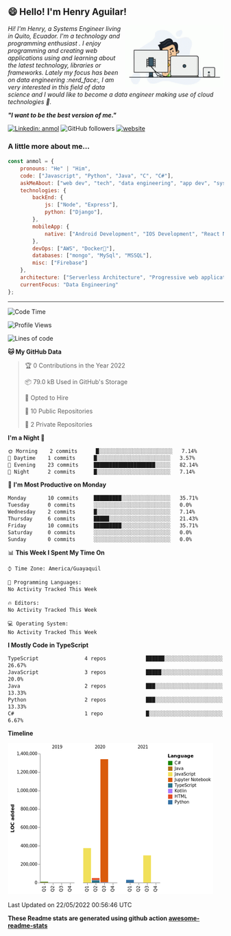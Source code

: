 <!--
**Kaellyn/Kaellyn** is a ✨ _special_ ✨ repository because its `README.md` (this file) appears on your GitHub profile.

Here are some ideas to get you started:

- 🔭 I’m currently working on ...
- 🌱 I’m currently learning ...
- 👯 I’m looking to collaborate on ...
- 🤔 I’m looking for help with ...
- 💬 Ask me about ...
- 📫 How to reach me: ...
- 😄 Pronouns: ...
- ⚡ Fun fact: ...
-->
<h2> 😄 Hello! I'm Henry Aguilar!</h2>
<img align='right' src="https://raw.githubusercontent.com/Kaellyn/Kaellyn/main/charts/coding.gif" width="230">
<p><em>Hi! I'm Henry, a Systems Engineer living in Quito, Ecuador. I'm a technology and programming enthusiast . I enjoy programming and creating web applications using and learning about the latest technology, libraries or frameworks. Lately my focus has been on data engineering :nerd_face:, I am very interested in this field of data science and I would like to become a data engineer making use of cloud technologies 🔭.  
    
***"I want to be the best version of me."*** </em></p>

<!--[![Twitter Follow](https://img.shields.io/twitter/follow/misteranmol?label=Follow)](https://twitter.com/intent/follow?screen_name=misteranmol)-->
[![Linkedin: anmol](https://img.shields.io/badge/-anmol-blue?style=flat-square&logo=Linkedin&logoColor=white&link=https://www.linkedin.com/in/henry-aguilar-618847217/)](https://www.linkedin.com/in/henry-aguilar-618847217/)
![GitHub followers](https://img.shields.io/github/followers/Kaellyn?label=Follow&style=social)
[![website](https://img.shields.io/badge/Website-46a2f1.svg?&style=flat-square&logo=Google-Chrome&logoColor=white&link=https://www.henry-aguilar.com/)](https://www.henry-aguilar.com/)
### A little more about me...  

```javascript
const anmol = {
    pronouns: "He" | "Him",
    code: ["Javascript", "Python", "Java", "C", "C#"],
    askMeAbout: ["web dev", "tech", "data engineering", "app dev", "systems engineering"],
    technologies: {
        backEnd: {
            js: ["Node", "Express"],
            python: ["Django"],
        },
        mobileApp: {
            native: ["Android Development", "IOS Development", "React Native"]
        },
        devOps: ["AWS", "Docker🐳"],
        databases: ["mongo", "MySql", "MSSQL"],
        misc: ["Firebase"]
    },
    architecture: ["Serverless Architecture", "Progressive web applications", "Single page applications"],
    currentFocus: "Data Engineering"
};
```
---
<!--START_SECTION:waka-->
![Code Time](http://img.shields.io/badge/Code%20Time-0%20secs-blue)

![Profile Views](http://img.shields.io/badge/Profile%20Views-0-blue)

![Lines of code](https://img.shields.io/badge/From%20Hello%20World%20I%27ve%20Written-2%20Million%20lines%20of%20code-blue)

**🐱 My GitHub Data** 

> 🏆 0 Contributions in the Year 2022
 > 
> 📦 79.0 kB Used in GitHub's Storage 
 > 
> 💼 Opted to Hire
 > 
> 📜 10 Public Repositories 
 > 
> 🔑 2 Private Repositories  
 > 
**I'm a Night 🦉** 

```text
🌞 Morning    2 commits      █░░░░░░░░░░░░░░░░░░░░░░░░   7.14% 
🌆 Daytime    1 commits      █░░░░░░░░░░░░░░░░░░░░░░░░   3.57% 
🌃 Evening    23 commits     ████████████████████░░░░░   82.14% 
🌙 Night      2 commits      █░░░░░░░░░░░░░░░░░░░░░░░░   7.14%

```
📅 **I'm Most Productive on Monday** 

```text
Monday       10 commits     █████████░░░░░░░░░░░░░░░░   35.71% 
Tuesday      0 commits      ░░░░░░░░░░░░░░░░░░░░░░░░░   0.0% 
Wednesday    2 commits      █░░░░░░░░░░░░░░░░░░░░░░░░   7.14% 
Thursday     6 commits      █████░░░░░░░░░░░░░░░░░░░░   21.43% 
Friday       10 commits     █████████░░░░░░░░░░░░░░░░   35.71% 
Saturday     0 commits      ░░░░░░░░░░░░░░░░░░░░░░░░░   0.0% 
Sunday       0 commits      ░░░░░░░░░░░░░░░░░░░░░░░░░   0.0%

```


📊 **This Week I Spent My Time On** 

```text
⌚︎ Time Zone: America/Guayaquil

💬 Programming Languages: 
No Activity Tracked This Week

🔥 Editors: 
No Activity Tracked This Week

💻 Operating System: 
No Activity Tracked This Week

```

**I Mostly Code in TypeScript** 

```text
TypeScript               4 repos             ██████░░░░░░░░░░░░░░░░░░░   26.67% 
JavaScript               3 repos             █████░░░░░░░░░░░░░░░░░░░░   20.0% 
Java                     2 repos             ███░░░░░░░░░░░░░░░░░░░░░░   13.33% 
Python                   2 repos             ███░░░░░░░░░░░░░░░░░░░░░░   13.33% 
C#                       1 repo              █░░░░░░░░░░░░░░░░░░░░░░░░   6.67%

```


**Timeline**

![Chart not found](https://raw.githubusercontent.com/Kaellyn/Kaellyn/main/charts/bar_graph.png) 


 Last Updated on 22/05/2022 00:56:46 UTC
<!--END_SECTION:waka-->

**These Readme stats are generated using github action [awesome-readme-stats](https://github.com/anmol098/waka-readme-stats)**
